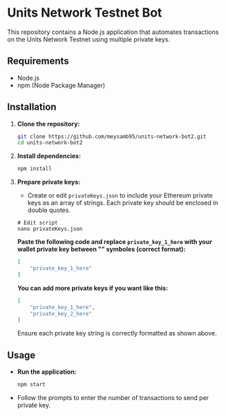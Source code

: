 # Units Network Testnet Bot

This repository contains a Node.js application that automates transactions on the Units Network Testnet using multiple private keys.

## Requirements

- Node.js
- npm (Node Package Manager)

## Installation

1. **Clone the repository:**

   ```bash
   git clone https://github.com/meysamb95/units-network-bot2.git
   cd units-network-bot2
   ```

2. **Install dependencies:**

   ```bash
   npm install
   ```

3. **Prepare private keys:**

   - Create or edit `privateKeys.json` to include your Ethereum private keys as an array of strings. Each private key should be enclosed in double quotes.

   ```console
   # Edit script
   nano privateKeys.json
   ```

   **Paste the following code and replace `private_key_1_here` with your wallet private key between "" symboles (correct format):**
   ```json
   [
       "private_key_1_here"
   ]
   ```

   **You can add more private keys if you want like this:**
   ```json
   [
       "private_key_1_here",
       "private_key_2_here"
   ]
   ```

   Ensure each private key string is correctly formatted as shown above.


## Usage

- **Run the application:**

  ```bash
  npm start
  ```

- Follow the prompts to enter the number of transactions to send per private key.
